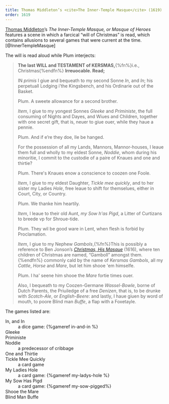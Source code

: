 ```yaml
---
title: Thomas Middleton’s <cite>The Inner-Temple Masque</cite> (1619)
order: 1619
---
```


<!--
With explanations:
https://archive.org/details/cu31924013133453/page/n217/mode/2up?q=%22sow+has+pigged%22
-->

[Thomas Middleton](https://en.wikipedia.org/wiki/Thomas_Middleton)’s <cite>The
Inner-Temple Masque, or Masque of Heroes</cite> features a scene in which a
farcical “will of Christmas” is read, which contains allusions to several games
that were current at the time.[@InnerTempleMasque]

The will is read aloud while Plum interjects:

> **The last WILL and TESTAMENT of KERSMAS,**{%fn%}i.e., Christmas{%endfn%} **Irreuocable. Read;**
>
> IN *primis* I giue and bequeath to my second Sonne
> *In*, and *In*; his perpetuall Lodging i’the Kingsbench,
> and his Ordinarie out of the Basket.
>
> Plum.
> A sweete allowance for a second brother.
>
> *Item*, I giue to my yongest Sonnes *Gleeke*
> and *Priministe*, the full consuming of Nights
> and Dayes, and Wiues and Children, together with one secret gift, that is,
> neuer to giue ouer, while they haue a pennie.
>
> Plum.
> And if e’re they doe, Ile be hanged.
>
> For the possession of all my Lands, Mannors, Mannor-houses, I leaue them full
> and wholly to my eldest Sonne, *Noddie*, whom during his minoritie, I commit to the custodie of a
> paire of Knaues and one and thirtie?
>
> Plum.
> There's Knaues enow a conscience to coozen
> one Foole.
>
> *Item*, I giue to my eldest Daughter, *Tickle mee quickly*, and to her sister my Ladies *Hole*, free leaue to shift for themselues, either in Court, City, or
> Country.
> 
> Plum.
> We thanke him heartily.
>
> *Item*, I leaue to their old Aunt, *my Sow h'as Pigd*, a Litter of Curtizans to breede vp for
> Shroue-tide.
>
> Plum.
> They wil be good ware in Lent, when flesh
> is forbid by Proclamation.
> 
> *Item*, I giue to my Nephew *Gambols*,{%fn%}This is possibly a reference to Ben
> Jonson’s [<cite>Christmas, His
> Masque</cite>](https://www.hymnsandcarolsofchristmas.com/Poetry/christmas_his_masque.htm)
> (1616), where ten children of Christmas are named, “Gamboll” amongst
> them.{%endfn%} commonly cald by the name of *Kersmas Gambols*, all my
> *Cattle*, *Horse* and *Mare*, but let him shooe 'em himselfe.
>
> Plum.
> I ha' seene him shooe the *Mare* fortie times ouer.
>
> Also, I bequeath to my Coozen-Germane *Wassel-Bowle*,
> borne of Dutch Parents, the Priuiledge of a
> free *Denizen*, that is, to be drunke with *Scotch-Ale*, or
> *English-Beere*: and lastly, I haue giuen by word of
> mouth, to poore Blind man *Buffe*, a flap with a Foxetayle.

The games listed are:

<dl>
<dt>In, and In</dt><dd>a dice game: {%gameref in-and-in %}</dd>
<dt>Gleeke</dt><dd></dd>
<dt>Priministe</dt><dd></dd>
<dt>Noddie</dt><dd>a predecessor of cribbage</dd>
<dt>One and Thirtie</dt><dd></dd>
<dt>Tickle Mee Quickly</dt><dd>a card game</dd>
<dt>My Ladies Hole</dt><dd>a card game: {%gameref my-ladys-hole %}</dd>
<dt>My Sow Has Pigd</dt><dd>a card game: {%gameref my-sow-pigged%}</dd>
<dt>Shooe the Mare</dt><dd></dd>
<dt>Blind Man Buffe</dt><dd></dd>
</dl>
